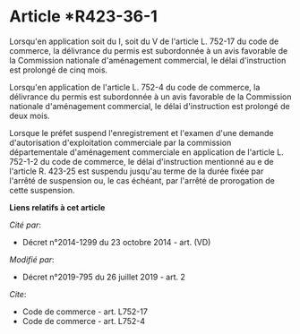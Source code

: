# Article *R423-36-1

Lorsqu'en application soit du I, soit du V de l'article L. 752-17 du code de commerce, la délivrance du permis est
subordonnée à un avis favorable de la Commission nationale d'aménagement commercial, le délai d'instruction est prolongé de
cinq mois.

Lorsqu'en application de l'article L. 752-4 du code de commerce, la délivrance du permis est subordonnée à un avis favorable
de la Commission nationale d'aménagement commercial, le délai d'instruction est prolongé de deux mois.

Lorsque le préfet suspend l'enregistrement et l'examen d'une demande d'autorisation d'exploitation commerciale par la
commission départementale d'aménagement commerciale en application de l'article L. 752-1-2 du code de commerce, le délai
d'instruction mentionné au e de l'article R. 423-25 est suspendu jusqu'au terme de la durée fixée par l'arrêté de suspension
ou, le cas échéant, par l'arrêté de prorogation de cette suspension.

**Liens relatifs à cet article**

_Cité par_:

  - Décret n°2014-1299 du 23 octobre 2014 - art. (VD)

_Modifié par_:

  - Décret n°2019-795 du 26 juillet 2019 - art. 2

_Cite_:

  - Code de commerce - art. L752-17
  - Code de commerce - art. L752-4
